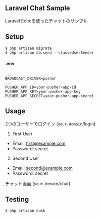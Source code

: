 ## Laravel Chat Sample

Laravel Echoを使ったチャットのサンプル

## Setup

```
$ php artisan migrate
$ php artisan db:seed --class=UserSeeder
```

#### .env
```
...
BROADCAST_DRIVER=pusher
...
PUSHER_APP_ID=your-pusher-app-id
PUSHER_APP_KEY=your-pusher-app-key
PUSHER_APP_SECRET=your-pusher-app-secret
```

## Usage

2つのユーザーでログイン (`your-domain`/login)

1. First User
 - Email: first@example.com
 - Password: secret
2. Second User
 - Email: second@example.com
 - Password: secret
 
 チャット画面 (`your-domain`/chat)
 
 ## Testing
 ```
 $ php artisan dusk
 ```
